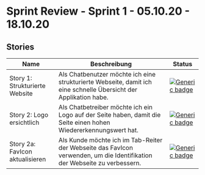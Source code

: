 # Sprint Review - Sprint 1 - 05.10.20 - 18.10.20

## Stories
|Name|Beschreibung|Status|
|-|-|-|
|Story 1: Strukturierte Website|Als Chatbenutzer möchte ich eine strukturierte Webseite, damit ich eine schnelle Übersicht der Applikation habe.|[![Generic badge](https://img.shields.io/badge/Done-Ja.svg)](https://app.vivifyscrum.com/boards/99679/SWL1-4)|
|Story 2: Logo ersichtlich|Als Chatbetreiber möchte ich ein Logo auf der Seite haben, damit die Seite einen hohen Wiedererkennungswert hat.|[![Generic badge](https://img.shields.io/badge/Done-Ja.svg)](https://app.vivifyscrum.com/boards/99679/SWL1-5)|
|Story 2a: FavIcon aktualisieren|Als Kunde möchte ich im Tab-Reiter der Webseite das FavIcon verwenden, um die Identifikation der Webseite zu verbessern.|[![Generic badge](https://img.shields.io/badge/Done-Ja.svg)](https://app.vivifyscrum.com/boards/99679/SWL1-16)|